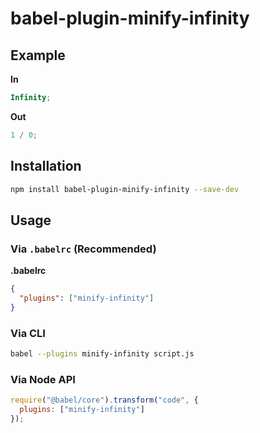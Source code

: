 # babel-plugin-minify-infinity

## Example

**In**

```javascript
Infinity;
```

**Out**

```javascript
1 / 0;
```

## Installation

```sh
npm install babel-plugin-minify-infinity --save-dev
```

## Usage

### Via `.babelrc` (Recommended)

**.babelrc**

```json
{
  "plugins": ["minify-infinity"]
}
```

### Via CLI

```sh
babel --plugins minify-infinity script.js
```

### Via Node API

```javascript
require("@babel/core").transform("code", {
  plugins: ["minify-infinity"]
});
```
